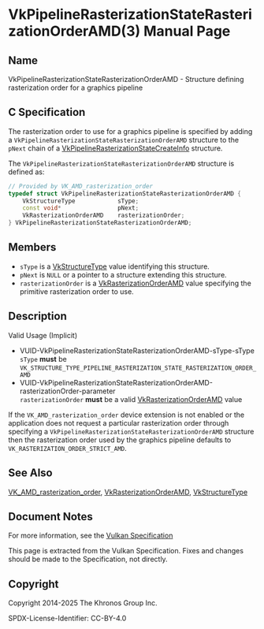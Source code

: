 # VkPipelineRasterizationStateRasterizationOrderAMD(3) Manual Page

## Name

VkPipelineRasterizationStateRasterizationOrderAMD - Structure defining rasterization order for a graphics pipeline



## [](#_c_specification)C Specification

The rasterization order to use for a graphics pipeline is specified by adding a `VkPipelineRasterizationStateRasterizationOrderAMD` structure to the `pNext` chain of a [VkPipelineRasterizationStateCreateInfo](https://registry.khronos.org/vulkan/specs/latest/man/html/VkPipelineRasterizationStateCreateInfo.html) structure.

The `VkPipelineRasterizationStateRasterizationOrderAMD` structure is defined as:

```c++
// Provided by VK_AMD_rasterization_order
typedef struct VkPipelineRasterizationStateRasterizationOrderAMD {
    VkStructureType            sType;
    const void*                pNext;
    VkRasterizationOrderAMD    rasterizationOrder;
} VkPipelineRasterizationStateRasterizationOrderAMD;
```

## [](#_members)Members

- `sType` is a [VkStructureType](https://registry.khronos.org/vulkan/specs/latest/man/html/VkStructureType.html) value identifying this structure.
- `pNext` is `NULL` or a pointer to a structure extending this structure.
- `rasterizationOrder` is a [VkRasterizationOrderAMD](https://registry.khronos.org/vulkan/specs/latest/man/html/VkRasterizationOrderAMD.html) value specifying the primitive rasterization order to use.

## [](#_description)Description

Valid Usage (Implicit)

- [](#VUID-VkPipelineRasterizationStateRasterizationOrderAMD-sType-sType)VUID-VkPipelineRasterizationStateRasterizationOrderAMD-sType-sType  
  `sType` **must** be `VK_STRUCTURE_TYPE_PIPELINE_RASTERIZATION_STATE_RASTERIZATION_ORDER_AMD`
- [](#VUID-VkPipelineRasterizationStateRasterizationOrderAMD-rasterizationOrder-parameter)VUID-VkPipelineRasterizationStateRasterizationOrderAMD-rasterizationOrder-parameter  
  `rasterizationOrder` **must** be a valid [VkRasterizationOrderAMD](https://registry.khronos.org/vulkan/specs/latest/man/html/VkRasterizationOrderAMD.html) value

If the `VK_AMD_rasterization_order` device extension is not enabled or the application does not request a particular rasterization order through specifying a `VkPipelineRasterizationStateRasterizationOrderAMD` structure then the rasterization order used by the graphics pipeline defaults to `VK_RASTERIZATION_ORDER_STRICT_AMD`.

## [](#_see_also)See Also

[VK\_AMD\_rasterization\_order](https://registry.khronos.org/vulkan/specs/latest/man/html/VK_AMD_rasterization_order.html), [VkRasterizationOrderAMD](https://registry.khronos.org/vulkan/specs/latest/man/html/VkRasterizationOrderAMD.html), [VkStructureType](https://registry.khronos.org/vulkan/specs/latest/man/html/VkStructureType.html)

## [](#_document_notes)Document Notes

For more information, see the [Vulkan Specification](https://registry.khronos.org/vulkan/specs/latest/html/vkspec.html#VkPipelineRasterizationStateRasterizationOrderAMD)

This page is extracted from the Vulkan Specification. Fixes and changes should be made to the Specification, not directly.

## [](#_copyright)Copyright

Copyright 2014-2025 The Khronos Group Inc.

SPDX-License-Identifier: CC-BY-4.0